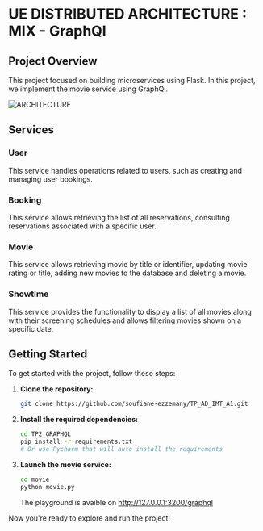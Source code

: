 # UE DISTRIBUTED ARCHITECTURE : MIX - GraphQl

## Project Overview
This project focused on building microservices using Flask. In this project, we implement the movie service using GraphQl.

![ARCHITECTURE](https://helene-coullon.fr/images/graphql.png)

## Services
### User
This service handles operations related to users, such as creating and managing user bookings.
### Booking
This service allows retrieving the list of all reservations, consulting reservations associated with a specific user.
### Movie
This service allows retrieving movie by title or identifier, updating movie rating or title, adding new movies to the database and deleting a movie.
### Showtime
This service provides the functionality to display a list of all movies along with their screening schedules and allows filtering movies shown on a specific date.
## Getting Started

To get started with the project, follow these steps:

1. **Clone the repository:**

    ```bash
    git clone https://github.com/soufiane-ezzemany/TP_AD_IMT_A1.git
    ```

2. **Install the required dependencies:**

    ```bash
    cd TP2_GRAPHQL
    pip install -r requirements.txt
    # Or use Pycharm that will auto install the requirements
    ```

3. **Launch the movie service:**
     ```bash
    cd movie
    python movie.py
    ```
   The playground is avaible on http://127.0.0.1:3200/graphql

Now you're ready to explore and run the project!
